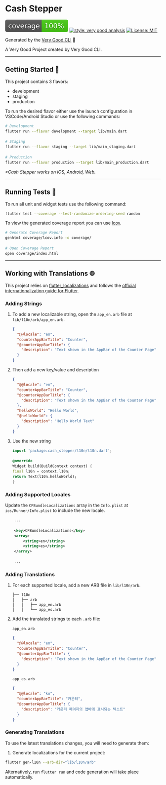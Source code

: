 # Cash Stepper

![coverage][coverage_badge]
[![style: very good analysis][very_good_analysis_badge]][very_good_analysis_link]
[![License: MIT][license_badge]][license_link]

Generated by the [Very Good CLI][very_good_cli_link] 🤖

A Very Good Project created by Very Good CLI.

---

## Getting Started 🚀

This project contains 3 flavors:

- development
- staging
- production

To run the desired flavor either use the launch configuration in VSCode/Android Studio or use the following commands:

```sh
# Development
flutter run --flavor development --target lib/main.dart

# Staging
flutter run --flavor staging --target lib/main_staging.dart

# Production
flutter run --flavor production --target lib/main_production.dart
```

_\*Cash Stepper works on iOS, Android, Web._

---

## Running Tests 🧪

To run all unit and widget tests use the following command:

```sh
flutter test --coverage --test-randomize-ordering-seed random
```

To view the generated coverage report you can use [lcov](https://github.com/linux-test-project/lcov).

```sh
# Generate Coverage Report
genhtml coverage/lcov.info -o coverage/

# Open Coverage Report
open coverage/index.html
```

---

## Working with Translations 🌐

This project relies on [flutter_localizations][flutter_localizations_link] and follows the [official internationalization guide for Flutter][internationalization_link].

### Adding Strings

1. To add a new localizable string, open the `app_en.arb` file at `lib/l10n/arb/app_en.arb`.

   ```json
   {
     "@@locale": "en",
     "counterAppBarTitle": "Counter",
     "@counterAppBarTitle": {
       "description": "Text shown in the AppBar of the Counter Page"
     }
   }
   ```

2. Then add a new key/value and description

   ```json
   {
     "@@locale": "en",
     "counterAppBarTitle": "Counter",
     "@counterAppBarTitle": {
       "description": "Text shown in the AppBar of the Counter Page"
     },
     "helloWorld": "Hello World",
     "@helloWorld": {
       "description": "Hello World Text"
     }
   }
   ```

3. Use the new string

   ```dart
   import 'package:cash_stepper/l10n/l10n.dart';

   @override
   Widget build(BuildContext context) {
   final l10n = context.l10n;
   return Text(l10n.helloWorld);
   }
   ```

### Adding Supported Locales

Update the `CFBundleLocalizations` array in the `Info.plist` at `ios/Runner/Info.plist` to include the new locale.

```xml
    ...

    <key>CFBundleLocalizations</key>
    <array>
        <string>en</string>
        <string>es</string>
    </array>

    ...
```

### Adding Translations

1. For each supported locale, add a new ARB file in `lib/l10n/arb`.

   ```log
   ├── l10n
   │   ├── arb
   │   │   ├── app_en.arb
   │   │   └── app_es.arb
   ```

2. Add the translated strings to each `.arb` file:

   `app_en.arb`

   ```json
   {
     "@@locale": "en",
     "counterAppBarTitle": "Counter",
     "@counterAppBarTitle": {
       "description": "Text shown in the AppBar of the Counter Page"
     }
   }
   ```

   `app_es.arb`

   ```json
   {
     "@@locale": "ko",
     "counterAppBarTitle": "카운터",
     "@counterAppBarTitle": {
       "description": "카운터 페이지의 앱바에 표시되는 텍스트"
     }
   }
   ```

### Generating Translations

To use the latest translations changes, you will need to generate them:

1. Generate localizations for the current project:

```sh
flutter gen-l10n --arb-dir="lib/l10n/arb"
```

Alternatively, run `flutter run` and code generation will take place automatically.

[coverage_badge]: coverage_badge.svg
[flutter_localizations_link]: https://api.flutter.dev/flutter/flutter_localizations/flutter_localizations-library.html
[internationalization_link]: https://flutter.dev/docs/development/accessibility-and-localization/internationalization
[license_badge]: https://img.shields.io/badge/license-MIT-blue.svg
[license_link]: https://opensource.org/licenses/MIT
[very_good_analysis_badge]: https://img.shields.io/badge/style-very_good_analysis-B22C89.svg
[very_good_analysis_link]: https://pub.dev/packages/very_good_analysis
[very_good_cli_link]: https://github.com/VeryGoodOpenSource/very_good_cli
